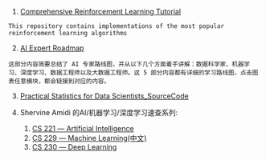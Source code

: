 1. [Comprehensive Reinforcement Learning Tutorial](https://github.com/tensorlayer/tensorlayer/tree/master/examples/reinforcement_learning)
```
This repository contains implementations of the most popular reinforcement learning algorithms
```
2. [AI Expert Roadmap](https://github.com/AMAI-GmbH/AI-Expert-Roadmap)
```
这部分内容简要总结了 AI 专家路线图，并从以下几个方面着手讲解：数据科学家、机器学习、深度学习、数据工程师以及大数据工程师。这 5 部分内容都有详细的学习路线图，点击图表任意模块，都会链接到对应的内容。
```
3. [Practical Statistics for Data Scientists_SourceCode](https://github.com/gedeck/practical-statistics-for-data-scientists)

4. Shervine Amidi 的AI/机器学习/深度学习速查系列:
   1. [CS 221 ― Artificial Intelligence](https://stanford.edu/~shervine/teaching/cs-221/)
   2. [CS 229 ― Machine Learning(中文)](https://stanford.edu/~shervine/l/zh/teaching/cs-229/)
   3. [CS 230 ― Deep Learning](https://stanford.edu/~shervine/teaching/cs-230/)